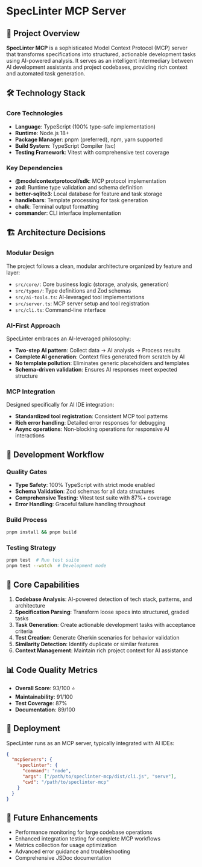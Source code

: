 # SpecLinter MCP Server

## 🎯 Project Overview

**SpecLinter MCP** is a sophisticated Model Context Protocol (MCP) server that transforms specifications into structured, actionable development tasks using AI-powered analysis. It serves as an intelligent intermediary between AI development assistants and project codebases, providing rich context and automated task generation.

## 🛠️ Technology Stack

### **Core Technologies**
- **Language**: TypeScript (100% type-safe implementation)
- **Runtime**: Node.js 18+
- **Package Manager**: pnpm (preferred), npm, yarn supported
- **Build System**: TypeScript Compiler (tsc)
- **Testing Framework**: Vitest with comprehensive test coverage

### **Key Dependencies**
- **@modelcontextprotocol/sdk**: MCP protocol implementation
- **zod**: Runtime type validation and schema definition
- **better-sqlite3**: Local database for feature and task storage
- **handlebars**: Template processing for task generation
- **chalk**: Terminal output formatting
- **commander**: CLI interface implementation

## 🏗️ Architecture Decisions

### **Modular Design**
The project follows a clean, modular architecture organized by feature and layer:
- `src/core/`: Core business logic (storage, analysis, generation)
- `src/types/`: Type definitions and Zod schemas
- `src/ai-tools.ts`: AI-leveraged tool implementations
- `src/server.ts`: MCP server setup and tool registration
- `src/cli.ts`: Command-line interface

### **AI-First Approach**
SpecLinter embraces an AI-leveraged philosophy:
- **Two-step AI pattern**: Collect data → AI analysis → Process results
- **Complete AI generation**: Context files generated from scratch by AI
- **No template pollution**: Eliminates generic placeholders and templates
- **Schema-driven validation**: Ensures AI responses meet expected structure

### **MCP Integration**
Designed specifically for AI IDE integration:
- **Standardized tool registration**: Consistent MCP tool patterns
- **Rich error handling**: Detailed error responses for debugging
- **Async operations**: Non-blocking operations for responsive AI interactions

## 🔧 Development Workflow

### **Quality Gates**
- **Type Safety**: 100% TypeScript with strict mode enabled
- **Schema Validation**: Zod schemas for all data structures
- **Comprehensive Testing**: Vitest test suite with 87%+ coverage
- **Error Handling**: Graceful failure handling throughout

### **Build Process**
```bash
pnpm install && pnpm build
```

### **Testing Strategy**
```bash
pnpm test  # Run test suite
pnpm test --watch  # Development mode
```

## 🎯 Core Capabilities

1. **Codebase Analysis**: AI-powered detection of tech stack, patterns, and architecture
2. **Specification Parsing**: Transform loose specs into structured, graded tasks
3. **Task Generation**: Create actionable development tasks with acceptance criteria
4. **Test Creation**: Generate Gherkin scenarios for behavior validation
5. **Similarity Detection**: Identify duplicate or similar features
6. **Context Management**: Maintain rich project context for AI assistance

## 📊 Code Quality Metrics

- **Overall Score**: 93/100 ⭐
- **Maintainability**: 91/100
- **Test Coverage**: 87%
- **Documentation**: 89/100

## 🚀 Deployment

SpecLinter runs as an MCP server, typically integrated with AI IDEs:

```json
{
  "mcpServers": {
    "speclinter": {
      "command": "node",
      "args": ["/path/to/speclinter-mcp/dist/cli.js", "serve"],
      "cwd": "/path/to/speclinter-mcp"
    }
  }
}
```

## 🔮 Future Enhancements

- Performance monitoring for large codebase operations
- Enhanced integration testing for complete MCP workflows
- Metrics collection for usage optimization
- Advanced error guidance and troubleshooting
- Comprehensive JSDoc documentation